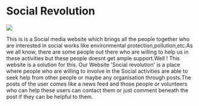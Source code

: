# Social Revolution

![](http://www.gmnsight.org/wp-content/uploads/2015/04/collaboration-hands-720x320.png)

This is is a Social media website which brings all the people together who are interested in social works like environmental protection,pollution,etc.As we all know, there are some people out there who are willing to help us in these activities but these people doesnt get ample support.Well ! This website is a solution for this.
Our Website 'Social revolution' is a place where people who are willing to involve in the Social activities are able to seek help from other people or maybe any organisation through posts.The posts of the user comes like a news feed and those people or volunteers who can help these users can contact them or just comment beneath the post if they can be helpful to them.

